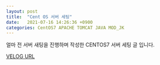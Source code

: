 ```yaml
---
layout: post
title:  "Cent OS 서버 세팅"
date:   2021-07-16 14:26:36 +0900
categories: CentOS7 APACHE TOMCAT JAVA MOD_JK
---
```


얼마 전 서버 새팅을 진행하며 작성한 CENTOS7 서버 세팅 글 입니다.

[VELOG URL](https://velog.io/@park0219/Cent-OS-7-%EC%84%9C%EB%B2%84-%EC%84%B8%ED%8C%85)
